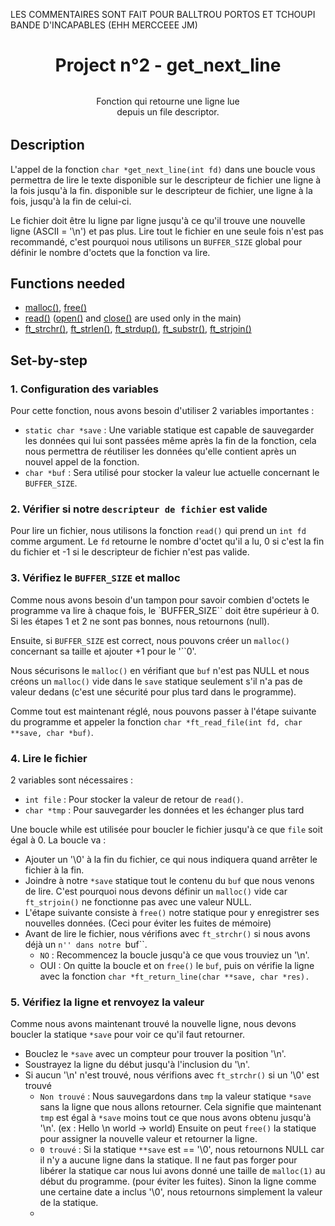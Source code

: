 <title>
APRES QUELQUES RECHERCHES, J'AI TROUVÉ QUE C'ÉTAIT PLUS SIMPLE DE FAIRE GNL AVEC DES STRUCTS
DONC LE CODE EST FAIT AVEC DES STRUCTS, RENSEIGNEZ VOUS SUR LES STRUCTS C'EST VRAIMENT PLUS SIMPLE!
</title>


LES COMMENTAIRES SONT FAIT POUR BALLTROU PORTOS ET TCHOUPI BANDE D'INCAPABLES (EHH MERCCEEE JM)

<h1 align="center">
    Project n°2 - get_next_line
    <h4 align="center" style="width: 54%; margin: 2rem auto; font-weight: normal;"> 
    Fonction qui retourne une ligne lue depuis un file descriptor.
    </h4>
</h1>

## Description

L'appel de la fonction ``char *get_next_line(int fd)`` dans une boucle vous permettra de lire le texte disponible sur le descripteur de fichier une ligne à la fois jusqu'à la fin.
disponible sur le descripteur de fichier, une ligne à la fois, jusqu'à la fin de celui-ci.

Le fichier doit être lu ligne par ligne jusqu'à ce qu'il trouve une nouvelle ligne (ASCII = '\n') et pas plus. Lire tout le fichier en une seule fois n'est pas recommandé, c'est pourquoi nous utilisons un ``BUFFER_SIZE`` global pour définir le nombre d'octets que la fonction va lire.

## Functions needed
- [malloc()](https://man7.org/linux/man-pages/man3/malloc.3.html), [free()](https://man7.org/linux/man-pages/man1/free.1.html)
- [read()](https://man7.org/linux/man-pages/man2/read.2.html) ([open()](https://man7.org/linux/man-pages/man2/open.2.html) and [close()](https://man7.org/linux/man-pages/man2/close.2.html) are used only in the main)
- [ft_strchr()](https://github.com/zooldyyk/Libft.a/blob/main/ft_strchr.c), [ft_strlen()](https://github.com/zooldyyk/piscine/blob/main/c04/ex00/ft_strlen.c), [ft_strdup()](https://github.com/zooldyyk/Libft.a/blob/main/ft_strdup.c), [ft_substr()](https://github.com/MarJC5/Libft/blob/main/libft/ft_substr.c), [ft_strjoin()](https://github.com/zooldyyk/Libft.a/blob/main/ft_strjoin.c)

## Set-by-step

### 1. Configuration des variables
Pour cette fonction, nous avons besoin d'utiliser 2 variables importantes :
- ``static char *save`` : Une variable statique est capable de sauvegarder les données qui lui sont passées même après la fin de la fonction, cela nous permettra de réutiliser les données qu'elle contient après un nouvel appel de la fonction.
- ``char *buf`` : Sera utilisé pour stocker la valeur lue actuelle concernant le ``BUFFER_SIZE``.

### 2. Vérifier si notre ``descripteur de fichier`` est valide
Pour lire un fichier, nous utilisons la fonction ``read()`` qui prend un ``int fd`` comme argument. Le ``fd`` retourne le nombre d'octet qu'il a lu, 0 si c'est la fin du fichier et -1 si le descripteur de fichier n'est pas valide.

### 3. Vérifiez le ``BUFFER_SIZE`` et malloc
Comme nous avons besoin d'un tampon pour savoir combien d'octets le programme va lire à chaque fois, le `BUFFER_SIZE`` doit être supérieur à 0. Si les étapes 1 et 2 ne sont pas bonnes, nous retournons (null).

Ensuite, si ``BUFFER_SIZE`` est correct, nous pouvons créer un ``malloc()`` concernant sa taille et ajouter +1 pour le '``0'.

Nous sécurisons le ``malloc()`` en vérifiant que ``buf`` n'est pas NULL et nous créons un ``malloc()`` vide dans le ``save`` statique seulement s'il n'a pas de valeur dedans (c'est une sécurité pour plus tard dans le programme).

Comme tout est maintenant réglé, nous pouvons passer à l'étape suivante du programme et appeler la fonction ``char *ft_read_file(int fd, char **save, char *buf)``.

### 4. Lire le fichier
2 variables sont nécessaires :
- ``int file`` : Pour stocker la valeur de retour de ``read()``.
- ``char *tmp`` : Pour sauvegarder les données et les échanger plus tard

Une boucle while est utilisée pour boucler le fichier jusqu'à ce que ``file`` soit égal à 0. La boucle va :
- Ajouter un '\0' à la fin du fichier, ce qui nous indiquera quand arrêter le fichier à la fin.
- Joindre à notre ``*save`` statique tout le contenu du ``buf`` que nous venons de lire. C'est pourquoi nous devons définir un ``malloc()`` vide car ``ft_strjoin()`` ne fonctionne pas avec une valeur NULL.
- L'étape suivante consiste à ``free()`` notre statique pour y enregistrer ses nouvelles données. (Ceci pour éviter les fuites de mémoire)
- Avant de lire le fichier, nous vérifions avec ``ft_strchr()`` si nous avons déjà un ``n'' dans notre ``buf``.
    - ``NO`` : Recommencez la boucle jusqu'à ce que vous trouviez un '\n'.
    - OUI : On quitte la boucle et on ``free()`` le ``buf``, puis on vérifie la ligne avec la fonction ``char *ft_return_line(char **save, char *res).``

### 5. Vérifiez la ligne et renvoyez la valeur
Comme nous avons maintenant trouvé la nouvelle ligne, nous devons boucler la statique ``*save`` pour voir ce qu'il faut retourner.
- Bouclez le ``*save`` avec un compteur pour trouver la position '\n'.
- Soustrayez la ligne du début jusqu'à l'inclusion du '\n'.
- Si aucun '\n' n'est trouvé, nous vérifions avec ``ft_strchr()`` si un '\0' est trouvé
    - ``Non trouvé`` : Nous sauvegardons dans ``tmp`` la valeur statique ``*save`` sans la ligne que nous allons retourner. Cela signifie que maintenant ``tmp`` est égal à ``*save`` moins tout ce que nous avons obtenu jusqu'à '\n'. (ex : Hello \n world -> world) Ensuite on peut ``free()`` la statique pour assigner la nouvelle valeur et retourner la ligne.
    - ``0 trouvé`` : Si la statique ``**save`` est == '\0', nous retournons NULL car il n'y a aucune ligne dans la statique. Il ne faut pas forger pour libérer la statique car nous lui avons donné une taille de ``malloc(1)`` au début du programme. (pour éviter les fuites). Sinon la ligne comme une certaine date a inclus '\0', nous retournons simplement la valeur de la statique.
    -
